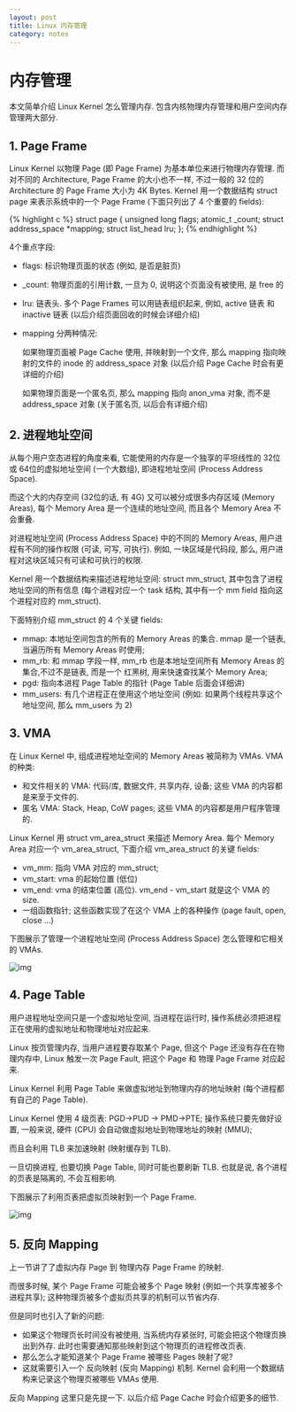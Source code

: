 ```yaml
---
layout: post
title: Linux 内存管理
category: notes
---
```


# 内存管理

本文简单介绍 Linux Kernel 怎么管理内存. 包含内核物理内存管理和用户空间内存管理两大部分.

## 1. Page Frame

Linux Kernel 以物理 Page (即 Page Frame) 为基本单位来进行物理内存管理.
而对不同的 Architecture, Page Frame 的大小也不一样, 不过一般的 32 位的 Architecture 的 Page Frame 大小为 4K Bytes.
Kernel 用一个数据结构 struct page 来表示系统中的一个 Page Frame (下面只列出了 4 个重要的 fields):

{% highlight c %}
struct page { 
    unsigned long            flags;
    atomic_t                     _count; 
    struct address_space  *mapping; 
    struct list_head           lru; 
};
{% endhighlight %}

4个重点字段:

* flags: 标识物理页面的状态 (例如, 是否是脏页)
* _count: 物理页面的引用计数, 一旦为 0, 说明这个页面没有被使用, 是 free 的
* lru: 链表头. 多个 Page Frames 可以用链表组织起来, 例如, active 链表 和 inactive 链表 (以后介绍页面回收的时候会详细介绍)
* mapping 分两种情况: 
  
  如果物理页面被 Page Cache 使用, 并映射到一个文件, 那么 mapping 指向映射的文件的 inode 的 address_space 对象 (以后介绍 Page Cache 时会有更详细的介绍)

  如果物理页面是一个匿名页, 那么 mapping 指向 anon_vma 对象, 而不是 address_space 对象 (关于匿名页, 以后会有详细介绍)

## 2. 进程地址空间

从每个用户空态进程的角度来看, 它能使用的内存是一个独享的平坦线性的 32位 或 64位的虚拟地址空间 (一个大数组), 即进程地址空间 (Process Address Space).

而这个大的内存空间 (32位的话, 有 4G) 又可以被分成很多内存区域 (Memory Areas), 每个 Memory Area 是一个连续的地址空间, 而且各个 Memory Area 不会重叠.

对进程地址空间 (Process Address Space) 中的不同的 Memory Areas,  用户进程有不同的操作权限 (可读, 可写, 可执行). 例如, 一块区域是代码段, 那么, 用户进程对这块区域只有可读和可执行的权限.

Kernel 用一个数据结构来描述进程地址空间: struct mm_struct, 其中包含了进程地址空间的所有信息 (每个进程对应一个 task 结构, 其中有一个 mm field 指向这个进程对应的 mm_struct).

下面特别介绍 mm_struct 的 4 个关键 fields:

* mmap: 本地址空间包含的所有的 Memory Areas 的集合. mmap 是一个链表, 当遍历所有 Memory Areas 时使用;
* mm_rb: 和 mmap 字段一样, mm_rb 也是本地址空间所有 Memory Areas 的集合,不过不是链表, 而是一个 红黑树, 用来快速查找某个 Memory Area;
* pgd: 指向本进程 Page Table 的指针 (Page Table 后面会详细讲)
* mm_users: 有几个进程正在使用这个地址空间 (例如: 如果两个线程共享这个地址空间, 那么 mm_users 为 2)

## 3. VMA

在 Linux Kernel 中, 组成进程地址空间的 Memory Areas 被简称为 VMAs. VMA 的种类:

* 和文件相关的 VMA: 代码/库, 数据文件, 共享内存, 设备; 这些 VMA 的内容都是来至于文件的.
* 匿名 VMA: Stack, Heap, CoW pages; 这些 VMA 的内容都是用户程序管理的.

Linux Kernel 用  struct vm_area_struct 来描述 Memory Area.  每个 Memory Area 对应一个 vm_area_struct,  下面介绍 vm_area_struct 的关键 fields:

* vm_mm: 指向 VMA 对应的 mm_struct;
* vm_start: vma 的起始位置 (低位)
* vm_end: vma 的结束位置 (高位). vm_end - vm_start 就是这个 VMA 的 size.
* 一组函数指针; 这些函数实现了在这个 VMA 上的各种操作 (page fault, open, close ...)

下图展示了管理一个进程地址空间 (Process Address Space) 怎么管理和它相关的 VMAs.

![img](https://lh6.googleusercontent.com/-LxNqiy-7JyY/Ub29VuG1ElI/AAAAAAAAADw/mR9sIlibH9M/w761-h271-no/vma.png)

## 4. Page Table

用户进程地址空间只是一个虚拟地址空间, 当进程在运行时, 操作系统必须把进程正在使用的虚拟地址和物理地址对应起来.

Linux 按页管理内存, 当用户进程要存取某个 Page, 但这个 Page 还没有存在在物理内存中, Linux 触发一次 Page Fault, 把这个 Page 和 物理 Page Frame 对应起来.

Linux Kernel 利用 Page Table 来做虚拟地址到物理内存的地址映射 (每个进程都有自己的 Page Table). 

Linux Kernel 使用 4 级页表: PGD->PUD -> PMD->PTE; 操作系统只要先做好设置, 一般来说, 硬件 (CPU) 会自动做虚拟地址到物理地址的映射 (MMU);

而且会利用 TLB 来加速映射 (映射缓存到 TLB).

一旦切换进程, 也要切换 Page Table, 同时可能也要刷新 TLB. 也就是说, 各个进程的页表是隔离的, 不会互相影响.

下图展示了利用页表把虚拟页映射到一个 Page Frame.

![img](https://lh3.googleusercontent.com/--RtO9tp7hjk/Ub29UOAWGcI/AAAAAAAAADo/fo9LwK3s-YE/w896-h308-no/pdg.png)

## 5. 反向 Mapping

上一节讲了了虚拟内存 Page 到 物理内存 Page Frame 的映射. 

而很多时候, 某个 Page Frame 可能会被多个 Page 映射 (例如一个共享库被多个进程共享); 这种物理页被多个虚拟页共享的机制可以节省内存.

但是同时也引入了新的问题: 

* 如果这个物理页长时间没有被使用, 当系统内存紧张时, 可能会把这个物理页换出到外存. 此时也需要通知那些映射到这个物理页的进程修改页表.
* 那么怎么才能知道某个 Page Frame 被哪些 Pages 映射了呢?
* 这就需要引入一个 反向映射 (反向 Mapping) 机制. Kernel 会利用一个数据结构来记录这个物理页被哪些 VMAs 使用.

反向 Mapping 这里只是先提一下. 以后介绍 Page Cache 时会介绍更多的细节.